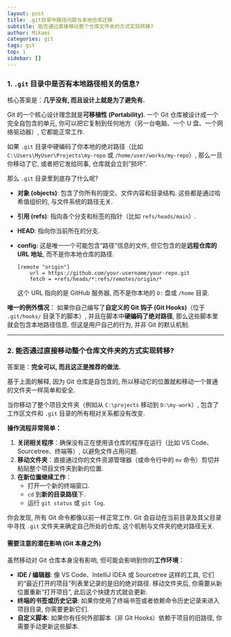 ```yaml
---
layout: post
title: .git目录中路径问题与本地仓库迁移
subtitle: 能否通过直接移动整个仓库文件夹的方式实现转移? 
author: Mikami
categories: git
tags: git
top: 1
sidebar: []
---
```


### 1. `.git` 目录中是否有本地路径相关的信息? 


核心答案是：**几乎没有, 而且设计上就是为了避免有.**

Git 的一个核心设计理念就是**可移植性 (Portability)**. 一个 Git 仓库被设计成一个完全自包含的单元, 你可以把它复制到任何地方（另一台电脑、一个 U 盘、一个网络驱动器）, 它都能正常工作. 

如果 `.git` 目录中硬编码了你本地的绝对路径（比如 `C:\Users\MyUser\Projects\my-repo` 或 `/home/user/works/my-repo`）, 那么一旦你移动了它, 或者把它发给同事, 仓库就会立刻“损坏”. 

那么 `.git` 目录里到底存了什么呢? 

- **对象 (objects)**: 包含了你所有的提交、文件内容和目录结构. 这些都是通过哈希值组织的, 与文件系统的路径无关. 

- **引用 (refs)**: 指向各个分支和标签的指针（比如 `refs/heads/main`）. 

- **HEAD**: 指向你当前所在的分支. 

- **config**: 这是唯一一个可能包含“路径”信息的文件, 但它包含的是**远程仓库的 URL 地址**, 而不是你本地仓库的路径. 

  ```
  [remote "origin"]
      url = https://github.com/your-username/your-repo.git
      fetch = +refs/heads/*:refs/remotes/origin/*
  ```
  
  这个 URL 指向的是 GitHub 服务器, 而不是你本地的 `D:` 盘或 `/home` 目录. 

**唯一的例外情况**： 如果你自己编写了**自定义的 Git 钩子 (Git Hooks)**（位于 `.git/hooks/` 目录下的脚本）, 并且在脚本中**硬编码了绝对路径**, 那么这些脚本里就会包含本地路径信息. 但这是用户自己的行为, 并非 Git 的默认机制. 

------


### 2. 能否通过直接移动整个仓库文件夹的方式实现转移? 


答案是：**完全可以, 而且这正是推荐的做法.**

基于上面的解释, 因为 Git 仓库是自包含的, 所以移动它的位置就和移动一个普通的文件夹一样简单和安全. 

当你移动了整个项目文件夹（例如从 `C:\projects` 移动到 `D:\my-work`）, 包含了工作区文件和 `.git` 目录的所有相对关系都没有改变. 

**操作流程非常简单：**

1. **关闭相关程序**：确保没有正在使用该仓库的程序在运行（比如 VS Code、Sourcetree、终端等）, 以避免文件占用问题. 
2. **移动文件夹**：直接通过你的文件资源管理器（或命令行中的 `mv` 命令）剪切并粘贴整个项目文件夹到新的位置. 
3. **在新位置继续工作**：
   - 打开一个新的终端窗口. 
   - `cd` 到**新的目录路径**下. 
   - 运行 `git status` 或 `git log`. 

你会发现, 所有 Git 命令都像以前一样正常工作. Git 会自动在当前目录及其父目录中寻找 `.git` 文件夹来确定自己所处的仓库, 这个机制与文件夹的绝对路径无关. 

#### 需要注意的潜在影响 (Git 本身之外)

虽然移动对 Git 仓库本身没有影响, 但可能会影响到你的**工作环境**：

- **IDE / 编辑器**: 像 VS Code、IntelliJ IDEA 或 Sourcetree 这样的工具, 它们的“最近打开的项目”列表里记录的是旧的绝对路径. 移动文件夹后, 你需要从新位置重新“打开项目”, 此后这个快捷方式就会更新. 
- **终端的书签或历史记录**: 如果你使用了终端书签或者依赖命令历史记录来进入项目目录, 你需要更新它们. 
- **自定义脚本**: 如果你有任何外部脚本（非 Git Hooks）依赖于项目的旧路径, 你需要手动更新这些脚本. 
